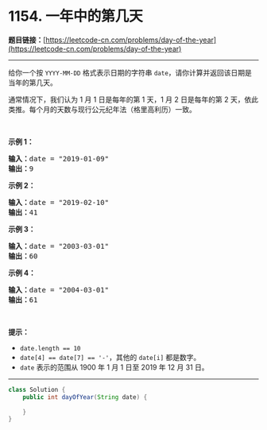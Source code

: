 # 1154. 一年中的第几天

**题目链接：**[https://leetcode-cn.com/problems/day-of-the-year](https://leetcode-cn.com/problems/day-of-the-year)

---

<div class="content__1Y2H">
 <div class="notranslate">
  <p>给你一个按 <code>YYYY-MM-DD</code> 格式表示日期的字符串&nbsp;<code>date</code>，请你计算并返回该日期是当年的第几天。</p> 
  <p>通常情况下，我们认为 1 月 1 日是每年的第 1 天，1 月 2 日是每年的第 2 天，依此类推。每个月的天数与现行公元纪年法（格里高利历）一致。</p> 
  <p>&nbsp;</p> 
  <p><strong>示例 1：</strong></p> 
  <pre class="language-text"><strong>输入：</strong>date = "2019-01-09"
<strong>输出：</strong>9
</pre> 
  <p><strong>示例 2：</strong></p> 
  <pre class="language-text"><strong>输入：</strong>date = "2019-02-10"
<strong>输出：</strong>41
</pre> 
  <p><strong>示例 3：</strong></p> 
  <pre class="language-text"><strong>输入：</strong>date = "2003-03-01"
<strong>输出：</strong>60
</pre> 
  <p><strong>示例 4：</strong></p> 
  <pre class="language-text"><strong>输入：</strong>date = "2004-03-01"
<strong>输出：</strong>61</pre> 
  <p>&nbsp;</p> 
  <p><strong>提示：</strong></p> 
  <ul> 
   <li><code>date.length == 10</code></li> 
   <li><code>date[4] == date[7] == '-'</code>，其他的&nbsp;<code>date[i]</code>&nbsp;都是数字。</li> 
   <li><code>date</code> 表示的范围从 1900 年 1 月 1 日至 2019 年 12 月 31 日。</li> 
  </ul> 
 </div>
</div>

---

```java
class Solution {
    public int dayOfYear(String date) {
        
    }
}
```